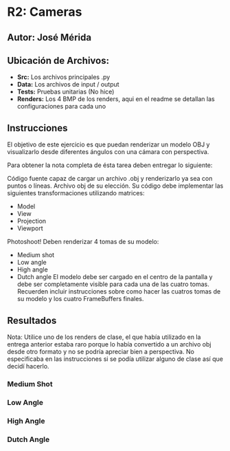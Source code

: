 # R2: Cameras
## Autor: José Mérida

## Ubicación de Archivos:
- **Src:** Los archivos principales .py
- **Data:** Los archivos de input / output
- **Tests:** Pruebas unitarias (No hice)
- **Renders:** Los 4 BMP de los renders, aqui en el readme se detallan las configuraciones para cada uno
## Instrucciones
El objetivo de este ejercicio es que puedan renderizar un modelo OBJ y visualizarlo desde diferentes ángulos con una cámara con perspectiva.

Para obtener la nota completa de ésta tarea deben entregar lo siguiente:

Código fuente capaz de cargar un archivo .obj y renderizarlo ya sea con puntos o líneas.
Archivo obj de su elección.
Su código debe implementar las siguientes transformaciones utilizando matrices:
- Model
- View
- Projection
- Viewport
  
Photoshoot! Deben renderizar 4 tomas de su modelo:
- Medium shot
- Low angle
- High angle
- Dutch angle
El modelo debe ser cargado en el centro de la pantalla y debe ser completamente visible para cada una de las cuatro tomas. Recuerden incluir instrucciones sobre como hacer las cuatros tomas de su modelo y los cuatro FrameBuffers finales.

## Resultados
Nota: Utilice uno de los renders de clase, el que había utilizado en la entrega anterior estaba raro porque lo había convertido a un archivo obj desde otro formato y no se podría apreciar bien a perspectiva. No especificaba en las instrucciones si se podía utilizar alguno de clase así que decidí hacerlo.

### Medium Shot

### Low Angle

### High Angle

### Dutch Angle
